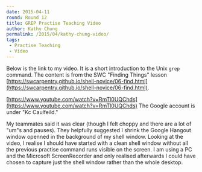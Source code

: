 ```yaml
---
date: 2015-04-11
round: Round 12
title: GREP Practise Teaching Video
author: Kathy Chung
permalink: /2015/04/kathy-chung-video/
tags:
 - Practise Teaching
 - Video
---
```

Below is the link to my video. It is a short introduction to the Unix `grep` command. The content is from the SWC "Finding Things" lesson  [https://swcarpentry.github.io/shell-novice/06-find.html](https://swcarpentry.github.io/shell-novice/06-find.html).

[https://www.youtube.com/watch?v=RmTl0UQChds](https://www.youtube.com/watch?v=RmTl0UQChds)
The Google account is under "Kc Caulfeild."

My teammates said it was clear (though I felt choppy and there are a lot of "um"s and pauses). They helpfully suggested I shrink the Google Hangout window openned in the background of my shell window. Looking at the video, I realise I should have started with a clean shell window without all the previous practise command runs visible on the screen.  I am using a PC and the Microsoft ScreenRecorder and only realised afterwards I could have chosen to capture just the shell window rather than the whole desktop.